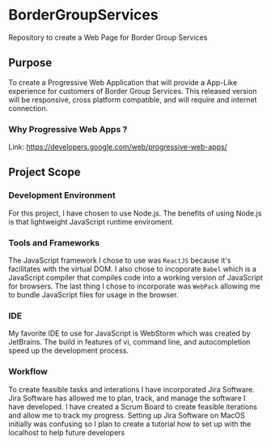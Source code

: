 # BorderGroupServices
Repository to create a Web Page for Border Group Services

## Purpose 
To create a Progressive Web Application that will provide a App-Like experience for customers of Border Group Services. This released version will be responsive, cross platform compatible, and will require and internet connection.

### Why Progressive Web Apps ? 
Link: https://developers.google.com/web/progressive-web-apps/

## Project Scope

### Development Environment 
For this project, I have chosen to use Node.js. The benefits of using Node.js is that lightweight JavaScript runtime enviroment. 

### Tools and Frameworks
The JavaScript framework I chose to use was `ReactJS` because it's facilitates with the virtual DOM. I also chose to incoporate `Babel` which is a JavaScript compiler that compiles code into a working version of JavaScript for browsers. The last thing I chose to incorporate was `WebPack` allowing me to bundle JavaScript files for usage in the browser.

### IDE
My favorite IDE to use for JavaScript is WebStorm which was created by JetBrains. The build in features of vi, command line, and autocompletion speed up the development process. 

### Workflow
To create feasible tasks and interations I have incorporated Jira Software. Jira Software has allowed me to plan, track, and manage the software I have developed. I have created a Scrum Board to create feasible iterations and allow me to track my progress. Setting up Jira Software on MacOS initially was confusing so I plan to create a tutorial how to set up with the localhost to help future developers
